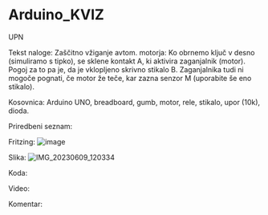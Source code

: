 # Arduino_KVIZ
UPN

Tekst naloge:
Zaščitno vžiganje avtom. motorja: Ko obrnemo ključ v desno (simuliramo s tipko), se sklene kontakt A, ki aktivira zaganjalnik (motor). Pogoj za to pa je, da je vklopljeno skrivno stikalo B. Zaganjalnika tudi ni mogoče pognati, če motor že teče, kar zazna senzor M (uporabite še eno stikalo).

Kosovnica:
Arduino UNO, breadboard, gumb, motor, rele, stikalo, upor (10k), dioda.

Priredbeni seznam:


Fritzing:
![image](https://github.com/ZigaHrastelj/Arduino_KVIZ/assets/100279251/c000b6c7-66e4-4278-89c5-de51e9bd7a58)

Slika:
![IMG_20230609_120334](https://github.com/ZigaHrastelj/Arduino_KVIZ/assets/100279251/f7192cf2-3c22-4558-9795-ba0d9d7c9c0a)

Koda:


Video:


Komentar:
